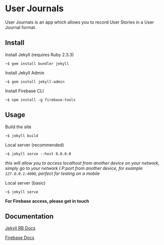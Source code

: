 
# User Journals

User Journals is an app which allows you to record User Stories in a User Journal format.



## Install

Install Jekyll (requires Ruby 2.3.3)

    ~$ gem install bundler jekyll

Install Jekyll Admin

    ~$ gem install jekyll-admin

Install Firebase CLI

    ~$ npm install -g firebase-tools

## Usage

Build the site

    ~$ jekyll build

Local server (recommended)

    ~$ jekyll serve --host 0.0.0.0
  *this will allow you to access localhost from another device on your network, simply go to your network I.P:port from another device, for example `127.0.0.1:4000`, perfect for testing on a mobile*

Local server (basic)

    ~$ jekyll serve

**For Firebase access, please get in touch**

## Documentation

[Jekyll RB Docs](https://jekyllrb.com/docs/home/)

[Firebase Docs](https://firebase.google.com/docs)

